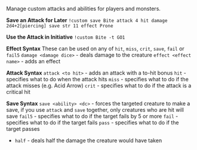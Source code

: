 Manage custom attacks and abilities for players and monsters.

**Save an Attack for Later**
`!custom save Bite attack 4 hit damage 2d4+2[piercing] save str 11 effect Prone`

**Use the Attack in Initiative**
`!custom Bite -t GO1`

**Effect Syntax**
These can be used on any of `hit`, `miss`, `crit`, `save`, `fail` or `fail5`
`damage <damage dice>` - deals damage to the creature
`effect <effect name>` - adds an effect

**Attack Syntax**
`attack <to hit>` - adds an attack with a to-hit bonus
`hit` - specifies what to do when the attack hits
`miss` - specifies what to do if the attack misses (e.g. Acid Arrow)
`crit` - specifies what to do if the attack is a critical hit

 **Save Syntax**
`save <ability> <dc>` - forces the targeted creature to make a save, if you use `attack` and `save` together, only creatures who are hit will save
`fail5` - specifies what to do if the target fails by 5 or more
`fail` - specifies what to do if the target fails
`pass` - specifies what to do if the target passes
 - `half` - deals half the damage the creature would have taken
